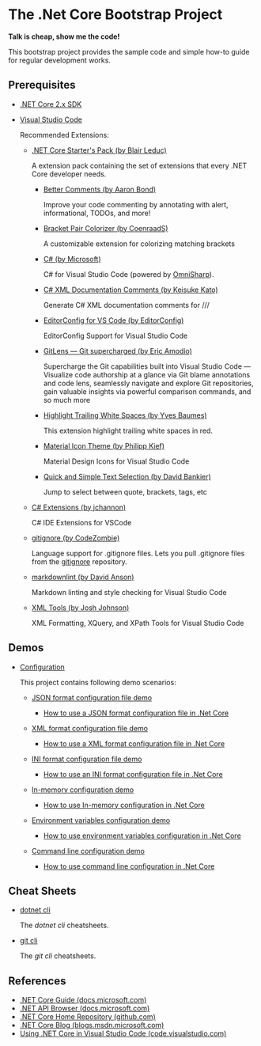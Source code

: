 # The .Net Core Bootstrap Project

**Talk is cheap, show me the code!**

This bootstrap project provides the sample code and simple how-to guide for regular development works.

## Prerequisites

* [.NET Core 2.x SDK](https://github.com/dotnet/core/blob/master/release-notes/download-archives/2.0.3.md)

* [Visual Studio Code](https://code.visualstudio.com/download)

  Recommended Extensions:
  * [.NET Core Starter's Pack (by Blair Leduc)](https://marketplace.visualstudio.com/items?itemName=blairleduc.net-core-starters-pack)

    A extension pack containing the set of extensions that every .NET Core developer needs.

    * [Better Comments (by Aaron Bond)](https://marketplace.visualstudio.com/items?itemName=aaron-bond.better-comments)

      Improve your code commenting by annotating with alert, informational, TODOs, and more!

    * [Bracket Pair Colorizer (by CoenraadS)](https://marketplace.visualstudio.com/items?itemName=CoenraadS.bracket-pair-colorizer)

      A customizable extension for colorizing matching brackets

    * [C# (by Microsoft)](https://marketplace.visualstudio.com/items?itemName=ms-vscode.csharp)

      C# for Visual Studio Code (powered by [OmniSharp](https://github.com/OmniSharp/omnisharp-roslyn)).

    * [C# XML Documentation Comments (by Keisuke Kato)](https://marketplace.visualstudio.com/items?itemName=k--kato.docomment)

      Generate C# XML documentation comments for ///

    * [EditorConfig for VS Code (by EditorConfig)](https://marketplace.visualstudio.com/items?itemName=EditorConfig.EditorConfig)

      EditorConfig Support for Visual Studio Code

    * [GitLens — Git supercharged (by Eric Amodio)](https://marketplace.visualstudio.com/items?itemName=eamodio.gitlens)

      Supercharge the Git capabilities built into Visual Studio Code — Visualize code authorship at a glance via Git blame annotations and code lens, seamlessly navigate and explore Git repositories, gain valuable insights via powerful comparison commands, and so much more

    * [Highlight Trailing White Spaces (by Yves Baumes)](https://marketplace.visualstudio.com/items?itemName=ybaumes.highlight-trailing-white-spaces)

      This extension highlight trailing white spaces in red.

    * [Material Icon Theme (by Philipp Kief)](https://marketplace.visualstudio.com/items?itemName=PKief.material-icon-theme)

      Material Design Icons for Visual Studio Code

    * [Quick and Simple Text Selection (by David Bankier)](https://marketplace.visualstudio.com/items?itemName=dbankier.vscode-quick-select)

      Jump to select between quote, brackets, tags, etc

  * [C# Extensions (by jchannon)](https://marketplace.visualstudio.com/items?itemName=jchannon.csharpextensions)

    C# IDE Extensions for VSCode

  * [gitignore (by CodeZombie)](https://marketplace.visualstudio.com/items?itemName=codezombiech.gitignore)

    Language support for .gitignore files. Lets you pull .gitignore files from the [gitignore](https://github.com/github/gitignore) repository.

  * [markdownlint (by David Anson)](https://marketplace.visualstudio.com/items?itemName=DavidAnson.vscode-markdownlint)

    Markdown linting and style checking for Visual Studio Code

  * [XML Tools (by Josh Johnson)](https://marketplace.visualstudio.com/items?itemName=DotJoshJohnson.xml)

    XML Formatting, XQuery, and XPath Tools for Visual Studio Code

## Demos

* [Configuration](demos/config_demo)

  This project contains following demo scenarios:

  * [JSON format configuration file demo](demos/config_demo/JsonFileConfigDemo.cs)
    * [How to use a JSON format configuration file in .Net Core](docs/config/how_to_use_json_config_file.md)

  * [XML format configuration file demo](demos/config_demo/XmlFileConfigDemo.cs)
    * [How to use a XML format configuration file in .Net Core](docs/config/how_to_use_xml_config_file.md)

  * [INI format configuration file demo](demos/config_demo/IniFileConfigDemo.cs)
    * [How to use an INI format configuration file in .Net Core](docs/config/how_to_use_ini_config_file.md)

  * [In-memory configuration demo](demos/config_demo/InMemoryConfigDemo.cs)
    * [How to use In-memory configuration in .Net Core](docs/config/how_to_use_in_memory_config.md)

  * [Environment variables configuration demo](demos/config_demo/EnvironmentVariablesConfigDemo.cs)
    * [How to use environment variables configuration in .Net Core](docs/config/how_to_use_env_vars_config.md)

  * [Command line configuration demo](demos/config_demo/CommandLineConfigDemo.cs)
    * [How to use command line configuration in .Net Core](docs/config/how_to_use_cmd_line_config.md)

## Cheat Sheets

* [dotnet cli](cheatsheets/dotnet_cli.sh)

  The *dotnet cli* cheatsheets.

* [git cli](cheatsheets/git_cli.sh)

  The *git cli* cheatsheets.

## References

* [.NET Core Guide (docs.microsoft.com)](https://docs.microsoft.com/en-us/dotnet/core/index)
* [.NET API Browser (docs.microsoft.com)](https://docs.microsoft.com/en-us/dotnet/api/index?view=netcore-2.0)
* [.NET Core Home Repository (github.com)](https://github.com/dotnet/core)
* [.NET Core Blog (blogs.msdn.microsoft.com)](https://blogs.msdn.microsoft.com/dotnet/tag/net-core/)
* [Using .NET Core in Visual Studio Code (code.visualstudio.com)](https://code.visualstudio.com/docs/other/dotnet)